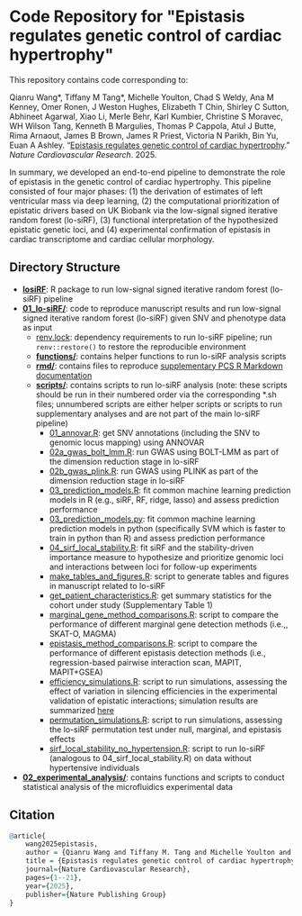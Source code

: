 # Code Repository for "Epistasis regulates genetic control of cardiac hypertrophy"

This repository contains code corresponding to:

Qianru Wang*, Tiffany M Tang*, Michelle Youlton, Chad S Weldy, Ana M Kenney, Omer Ronen, J Weston Hughes, Elizabeth T Chin, Shirley C Sutton, Abhineet Agarwal, Xiao Li, Merle Behr, Karl Kumbier, Christine S Moravec, WH Wilson Tang, Kenneth B Margulies, Thomas P Cappola, Atul J Butte, Rima Arnaout, James B Brown, James R Priest, Victoria N Parikh, Bin Yu, Euan A Ashley. “[Epistasis regulates genetic control of cardiac hypertrophy](https://www.nature.com/articles/s44161-025-00656-8).” *Nature Cardiovascular Research*. 2025.

In summary, we developed an end-to-end pipeline to demonstrate the role of epistasis in the genetic control of cardiac hypertrophy. This pipeline consisted of four major phases: (1) the derivation of estimates of left ventricular mass via deep learning, (2) the computational prioritization of epistatic drivers based on UK Biobank via the low-signal signed iterative random forest (lo-siRF), (3) functional interpretation of the hypothesized epistatic genetic loci, and (4) experimental confirmation of epistasis in cardiac transcriptome and cardiac cellular morphology.

## Directory Structure

- **[losiRF](./losiRF)**: R package to run low-signal signed iterative random forest (lo-siRF) pipeline
- **[01_lo-siRF/](./01_lo-siRF/)**: code to reproduce manuscript results and run low-signal signed iterative random forest (lo-siRF) given SNV and phenotype data as input
	- [renv.lock](./01_lo-siRF/renv.lock): dependency requirements to run lo-siRF pipeline; run `renv::restore()` to restore the reproducible environment
	- **[functions/](./01_lo-siRF/functions)**: contains helper functions to run lo-siRF analysis scripts
	- **[rmd/](./01_lo-siRF/rmd)**: contains files to reproduce [supplementary PCS R Markdown documentation](https://yu-group.github.io/epistasis-cardiac-hypertrophy/)
	- **[scripts/](./01_lo-siRF/scripts)**: contains scripts to run lo-siRF analysis (note: these scripts should be run in their numbered order via the corresponding \*.sh files; unnumbered scripts are either helper scripts or scripts to run supplementary analyses and are not part of the main lo-siRF pipeline)
		- [01_annovar.R](./01_lo-siRF/scripts/01_annovar.R): get SNV annotations (including the SNV to genomic locus mapping) using ANNOVAR
		- [02a_gwas_bolt_lmm.R](./01_lo-siRF/scripts/02a_gwas_bolt_lmm.R): run GWAS using BOLT-LMM as part of the dimension reduction stage in lo-siRF
		- [02b_gwas_plink.R](./01_lo-siRF/scripts/02b_gwas_plink.R): run GWAS using PLINK as part of the dimension reduction stage in lo-siRF
		- [03_prediction_models.R](./01_lo-siRF/scripts/03_prediction_models.R): fit common machine learning prediction models in R (e.g., siRF, RF, ridge, lasso) and assess prediction performance
		- [03_prediction_models.py](./01_lo-siRF/scripts/03_prediction_models.py): fit common machine learning prediction models in python (specifically SVM which is faster to train in python than R) and assess prediction performance
		- [04_sirf_local_stability.R](./01_lo-siRF/scripts/04_sirf_local_stability.R): fit siRF and the stability-driven importance measure to hypothesize and prioritize genomic loci and interactions between loci for follow-up experiments
		- [make_tables_and_figures.R](./01_lo-siRF/scripts/make_tables_and_figures.R): script to generate tables and figures in manuscript related to lo-siRF
		- [get_patient_characteristics.R](./01_lo-siRF/scripts/get_patient_characteristics.R): get summary statistics for the cohort under study (Supplementary Table 1)
		- [marginal_gene_method_comparisons.R](./01_lo-siRF/scripts/marginal_gene_method_comparisons.R): script to compare the performance of different marginal gene detection methods (i.e.,, SKAT-O, MAGMA)
		- [epistasis_method_comparisons.R](./01_lo-siRF/scripts/epistasis_method_comparisons.R): script to compare the performance of different epistasis detection methods (i.e., regression-based pairwise interaction scan, MAPIT, MAPIT+GSEA)
		- [efficiency_simulations.R](./01_lo-siRF/scripts/efficiency_simulations.R): script to run simulations, assessing the effect of variation in silencing efficiencies in the experimental validation of epistatic interactions; simulation results are summarized [here](https://yu-group.github.io/epistasis-cardiac-hypertrophy/simulations_efficiency)
		- [permutation_simulations.R](./01_lo-siRF/scripts/permutation_simulations.R): script to run simulations, assessing the lo-siRF permutation test under null, marginal, and epistasis effects
		- [sirf_local_stability_no_hypertension.R](./01_lo-siRF/scripts/sirf_local_stability_no_hypertension.R): script to run lo-siRF (analogous to 04_sirf_local_stability.R) on data without hypertensive individuals
- **[02_experimental_analysis/](./02_experimental_analysis/)**: contains functions and scripts to conduct statistical analysis of the microfluidics experimental data

## Citation

```r
@article{
	wang2025epistasis,
	author = {Qianru Wang and Tiffany M. Tang and Michelle Youlton and Chad S. Weldy and Ana M. Kenney and Omer Ronen and J. Weston Hughes and Elizabeth T. Chin and Shirley C. Sutton and Abhineet Agarwal and Xiao Li and Merle Behr and Karl Kumbier and Christine S. Moravec and W. H. Wilson Tang and Kenneth B. Margulies and Thomas P. Cappola and Atul J. Butte and Rima A. Arnaout and James B. Brown and James R. Priest and Victoria N. Parikh and Bin Yu and Euan A. Ashley},
	title = {Epistasis regulates genetic control of cardiac hypertrophy},
	journal={Nature Cardiovascular Research},
	pages={1--21},
	year={2025},
	publisher={Nature Publishing Group}
}
```
